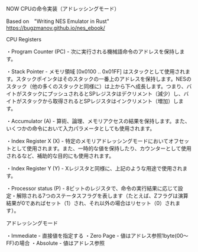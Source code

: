 NOW
CPUの命令実装（アドレッシングモード）

Based on　"Writing NES Emulator in Rust"
https://bugzmanov.github.io/nes_ebook/

CPU Registers

・Program Counter (PC) - 次に実行される機械語命令のアドレスを保持します。

・Stack Pointer - メモリ領域 [0x0100 .. 0x01FF] はスタックとして使用されます。スタックポインタはそのスタックの一番上のアドレスを保持します。NESのスタック（他の多くのスタックと同様に）は上から下へ成長します。つまり、バイトがスタックにプッシュされるとSPレジスタはデクリメント（減少）し、バイトがスタックから取得されるとSPレジスタはインクリメント（増加）します。

・Accumulator (A) - 算術、論理、メモリアクセスの結果を保持します。また、いくつかの命令において入力パラメータとしても使用されます。

・Index Register X (X) - 特定のメモリアドレッシングモードにおいてオフセットとして使用されます。また、一時的な値を保持したり、カウンターとして使用されるなど、補助的な目的にも使用されます。

・Index Register Y (Y) - Xレジスタと同様に、上記のような用途で使用されます。

・Processor status (P) - 8ビットのレジスタで、命令の実行結果に応じて設定・解除される7つのステータスフラグを表します（たとえば、Zフラグは演算結果が0であればセット（1）され、それ以外の場合はリセット（0）されます）。

アドレッシングモード

・Immediate - 直接値を指定する
・Zero Page - 値はアドレス参照1byte($00～$FF)の場合
・Absolute - 値はアドレス参照